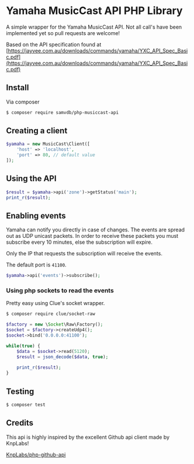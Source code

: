 # Yamaha MusicCast API PHP Library

A simple wrapper for the Yamaha MusicCast API.
Not all call's have been implemented yet so pull requests are welcome!

Based on the API specification found at [https://jayvee.com.au/downloads/commands/yamaha/YXC_API_Spec_Basic.pdf](https://jayvee.com.au/downloads/commands/yamaha/YXC_API_Spec_Basic.pdf)

## Install

Via composer
```bash
$ composer require samvdb/php-musiccast-api
```

## Creating a client

```php
$yamaha = new MusicCast\Client([
    'host' => 'localhost',
    'port' => 80, // default value
]);
```

## Using the API


```php
$result = $yamaha->api('zone')->getStatus('main');
print_r($result);

```

## Enabling events

Yamaha can notify you directly in case of changes. The events are spread out as UDP unicast packets.
In order to receive these packets you must subscribe every 10 minutes, else the subscription will expire.

Only the IP that requests the subscription will receive the events.

The default port is `41100`.

```php
$yamaha->api('events')->subscribe();
```

### Using php sockets to read the events

Pretty easy using Clue's socket wrapper.

```bash
$ composer require clue/socket-raw
```

```php
$factory = new \Socket\Raw\Factory();
$socket = $factory->createUdp4();
$socket->bind('0.0.0.0:41100');

while(true) {
    $data = $socket->read(5120);
    $result = json_decode($data, true);
    
    print_r($result);
}
```


## Testing

``` bash
$ composer test
```

## Credits

This api is highly inspired by the excellent Github api client made by KnpLabs!

[KnpLabs/php-github-api](https://github.com/KnpLabs/php-github-api)





